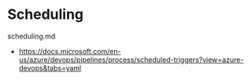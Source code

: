 # Scheduling

scheduling.md

*   https://docs.microsoft.com/en-us/azure/devops/pipelines/process/scheduled-triggers?view=azure-devops&tabs=yaml
